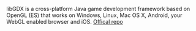 
libGDX is a cross-platform Java game development framework based on 
OpenGL (ES) that works on Windows, Linux, Mac OS X, Android, your
WebGL enabled browser and iOS.
[Offical repo](https://github.com/libgdx/libgdx)
